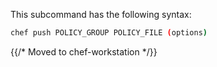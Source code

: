 This subcommand has the following syntax:

```bash
chef push POLICY_GROUP POLICY_FILE (options)
```

{{/* Moved to chef-workstation */}}
